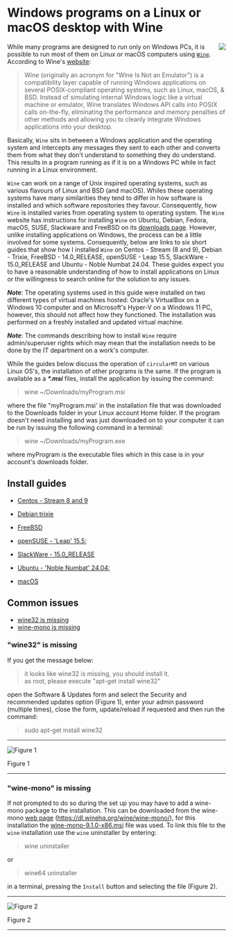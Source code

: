 # Windows programs on a Linux or macOS desktop with Wine

<img align="right" src="guide/images/fig13s.png">

While many programs are designed to run only on Windows PCs, it is possible to run most of them on Linux or macOS computers using [```Wine```](https://www.winehq.org/). According to Wine's [website](https://www.winehq.org): 
> Wine (originally an acronym for "Wine Is Not an Emulator") is a compatibility layer capable of running Windows applications on several POSIX-compliant operating systems, such as Linux, macOS, & BSD. Instead of simulating internal Windows logic like a virtual machine or emulator, Wine translates Windows API calls into POSIX calls on-the-fly, eliminating the performance and memory penalties of other methods and allowing you to cleanly integrate Windows applications into your desktop.

Basically, ```Wine``` sits in between a Windows application and the operating system and intercepts any messages they sent to each other and converts them from what they don't understand to something they do understand. This results in a program running as if it is on a Windows PC while in fact running in a Linux environment.

```Wine``` can work on a range of Unix inspired operating systems, such as various flavours of Linux and BSD (and macOS). Whiles these operating systems have many similarities they tend to differ in how software is installed and which software repositories they favour. Consequently, how ```Wine``` is installed varies from operating system to operating system. The ```Wine``` website has instructions for installing ```Wine``` on Ubuntu, Debian, Fedora, macOS, SUSE, Slackware and FreeBSD on its [downloads page](https://wiki.winehq.org/Download). However, unlike installing applications on Windows, the process can be a little involved for some systems. Consequently, below are links to six short guides that show how I installed ```Wine``` on Centos - Stream (8 and 9), Debian - Trixie, FreeBSD - 14.0_RELEASE, openSUSE - Leap 15.5, SlackWare - 15.0_RELEASE and Ubuntu - Noble Numbat 24.04. These guides expect you to have a reasonable understanding of how to install applications on Linux or the willingness to search online for the solution to any issues. 

***Note***: The operating systems used in this guide were installed on two different types of virtual machines hosted: Oracle's VirtualBox on a Windows 10 computer and on Microsoft's Hyper-V on a Windows 11 PC, however, this should not affect how they functioned. The installation was performed on a freshly installed and updated virtual machine.

***Note***: The commands describing how to install ```Wine``` require admin/superuser rights which may mean that the installation needs to be done by the IT department on a work's computer. 

While the guides below discuss the operation of ```circularMT``` on various Linux OS's, the installation of other programs is the same. If the program is available as a ___*.msi___ files, install the application by issuing the command:

> wine ~/Downloads/myProgram.msi

where the file "myProgram.msi' in the installation file that was downloaded to the Downloads folder in your Linux account Home folder. If the program doesn't need installing and was just downloaded on to your computer it can be run by issuing the following command in a terminal:

> wine ~/Downloads/myProgram.exe

where myProgram is the executable files which in this case is in your account's downloads folder.

## Install guides 

* [Centos - Stream 8 and 9](centos_8_9.md)
 
* [Debian trixie](debian.md)

* [FreeBSD](FreeBSD.md)
  
* [openSUSE - 'Leap' 15.5:](openSUSE.md)

* [SlackWare - 15.0_RELEASE](slackware-15-0_RELEASE.md)

* [Ubuntu - 'Noble Numbat' 24.04:](ubuntu.md)

* [macOS](macOS.md)

## Common issues

* [wine32 is missing](#wine32-is-missing)
* [wine-mono is missing](#wine-mono-is-missing)

### "wine32" is missing

If you get the message below:

> it looks like wine32 is missing, you should install it.  
as root, please execute "apt-get install wine32"

open the Software & Updates form and select the Security and recommended updates option (Figure 1), enter your admin password (multiple times), close the form, update/reload if requested and then run the command:

> sudo apt-get install wine32

<hr />

![Figure 1](images/ubuntu_figure1b.jpg)

Figure 1

<hr />

### "wine-mono" is missing

If not prompted to do so during the set up you may have to add a wine-mono package to the installation. This can be downloaded from the wine-mono [web page](https://dl.winehq.org/wine/wine-mono/) (https://dl.winehq.org/wine/wine-mono/), for this installation the [wine-mono-9.1.0-x86.msi](https://dl.winehq.org/wine/wine-mono/9.1.0/wine-mono-9.1.0-x86.msi) file was used. To link this file to the ```wine``` installation use the ```wine``` uninstaller by entering:

> wine uninstaller

or 

> wine64 uninstaller

in a terminal, pressing the ```Install``` button and selecting the file (Figure 2).

<hr />

![Figure 2](images/ubuntu_figure1.jpg)

Figure 2

<hr />
